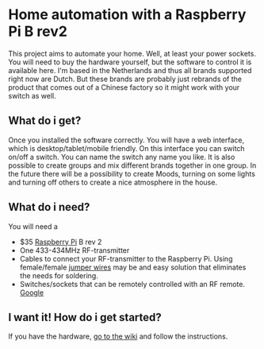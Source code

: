 # Home automation with a Raspberry Pi B rev2

This project aims to automate your home. Well, at least your power sockets. You will need to buy the hardware yourself, but the software to control it is available here. I'm based in the Netherlands and thus all brands supported right now are Dutch. But these brands are probably just rebrands of the product that comes out of a Chinese factory so it might work with your switch as well. 

## What do i get?
Once you installed the software correctly. You will have a web interface, which is desktop/tablet/mobile friendly. On this interface you can switch on/off a switch. You can name the switch any name you like. It is also possible to create groups and mix different brands together in one group. In the future there will be a possibility to create Moods, turning on some lights and turning off others to create a nice atmosphere in the house. 

## What do i need?
You will need a 
* $35 [Raspberry Pi](http://www.raspberrypi.org/) B rev 2
* One 433-434MHz RF-transmitter 
* Cables to connect your RF-transmitter to the Raspberry Pi. Using female/female [jumper wires](https://www.google.com/search?q=jumper+wires) may be and easy solution that eliminates the needs for soldering. 
* Switches/sockets that can be remotely controlled with an RF remote. [Google](https://www.google.com/search?q=rf+controlled+socket)

## I want it! How do i get started?
If you have the hardware, [go to the wiki](https://github.com/Sijmen/SwitchIt/wiki) and follow the instructions.
